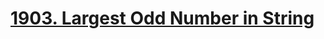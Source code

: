 # [1903. Largest Odd Number in String](https://leetcode.com/problems/largest-odd-number-in-string/description/)